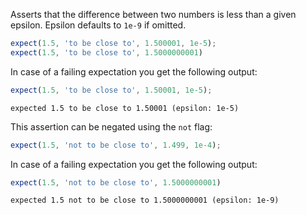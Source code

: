 Asserts that the difference between two numbers is less than a given epsilon.
Epsilon defaults to `1e-9` if omitted.

```javascript
expect(1.5, 'to be close to', 1.500001, 1e-5);
expect(1.5, 'to be close to', 1.5000000001)
```

In case of a failing expectation you get the following output:

```javascript
expect(1.5, 'to be close to', 1.50001, 1e-5);
```

```output
expected 1.5 to be close to 1.50001 (epsilon: 1e-5)
```

This assertion can be negated using the `not` flag:

```javascript
expect(1.5, 'not to be close to', 1.499, 1e-4);
```

In case of a failing expectation you get the following output:

```javascript
expect(1.5, 'not to be close to', 1.5000000001)
```

```output
expected 1.5 not to be close to 1.5000000001 (epsilon: 1e-9)
```
